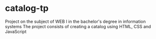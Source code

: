 # catalog-tp
Project on the subject of WEB I in the bachelor's degree in information systems  The project consists of creating a catalog using HTML, CSS and JavaScript

